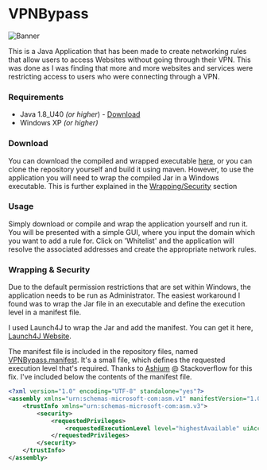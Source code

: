# VPNBypass

![Banner](https://cdn.stuf.io/8484tTW0tO9u1M.png)

This is a Java Application that has been made to create networking rules that allow users to access Websites without going through their VPN. This was done as I was finding that more and more websites and services were restricting access to users who were connecting through a VPN.

### Requirements
 - Java 1.8_U40 *(or higher*) - [Download](http://www.oracle.com/technetwork/java/javase/downloads/java-archive-javase8-2177648.html)
  - Windows XP *(or higher)*

### Download
You can download the compiled and wrapped executable [here](https://cdn.stuf.io/8585TWodb1w61N.exe), or you can clone the repository yourself and build it using maven.
However, to use the application you will need to wrap the compiled Jar in a Windows executable. This is further explained in the [Wrapping/Security](#wrapping-&-security) section

### Usage
Simply download or compile and wrap the application yourself and run it. You will be presented with a simple GUI, where you input the domain which you want to add a rule for. Click on 'Whitelist' and the application will resolve the associated addresses and create the appropriate network rules.

### Wrapping & Security
Due to the default permission restrictions that are set within Windows, the application needs to be run as Administrator. The easiest workaround I found was to wrap the Jar file in an executable and define the execution level in a manifest file.

I used Launch4J to wrap the Jar and add the manifest. You can get it here, [Launch4J Website](http://launch4j.sourceforge.net/).

The manifest file is included in the repository files, named [VPNBypass.manifest](../src/master/VPNBypass.manifest). It's a small file, which defines the requested execution level that's required. Thanks to [Ashium](https://stackoverflow.com/questions/19037339/run-java-file-as-administrator-with-full-privileges/22110928#22110928) @ Stackoverflow for this fix. I've included below the contents of the manifest file.
```xml
<?xml version="1.0" encoding="UTF-8" standalone="yes"?>
<assembly xmlns="urn:schemas-microsoft-com:asm.v1" manifestVersion="1.0">
    <trustInfo xmlns="urn:schemas-microsoft-com:asm.v3">
        <security>
            <requestedPrivileges>
                <requestedExecutionLevel level="highestAvailable" uiAccess="False"/>
            </requestedPrivileges>
        </security>
    </trustInfo>
</assembly>
```
